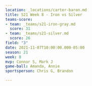 ```yaml
---
location: _locations/carter-baron.md
title: S21 Week 8 - Iron vs Silver
teams-score:
- team: _teams/s21-iron-gray.md
  score: 31
- team: _teams/s21-silver.md
  score: 26
field: "3"
date: 2021-11-07T10:00:00.000-05:00
season: 21
week: 8
mvp: Connor S, Mark J
game-ball: Amanda, Annie
sportsperson: Chris G, Brandon

---
```


